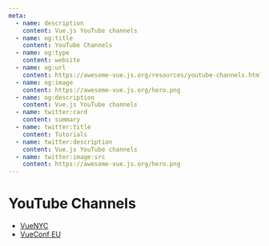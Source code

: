 ```yaml
---
meta:
  - name: description
    content: Vue.js YouTube channels
  - name: og:title
    content: YouTube Channels
  - name: og:type
    content: website
  - name: og:url
    content: https://awesome-vue.js.org/resources/youtube-channels.html
  - name: og:image
    content: https://awesome-vue.js.org/hero.png
  - name: og:description
    content: Vue.js YouTube channels
  - name: twitter:card
    content: summary
  - name: twitter:title
    content: Tutorials
  - name: twitter:description
    content: Vue.js YouTube channels
  - name: twitter:image:src
    content: https://awesome-vue.js.org/hero.png
---
```


# YouTube Channels

- [VueNYC](https://www.youtube.com/vuenyc)
- [VueConf EU](https://www.youtube.com/channel/UC9dJjbYeXjirDYYVfUD3bSw)
